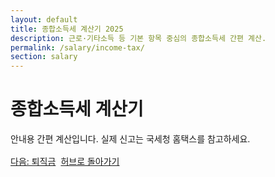 ```yaml
---
layout: default
title: 종합소득세 계산기 2025
description: 근로·기타소득 등 기본 항목 중심의 종합소득세 간편 계산.
permalink: /salary/income-tax/
section: salary
---
```


<h1>종합소득세 계산기</h1>
<p class="muted">안내용 간편 계산입니다. 실제 신고는 국세청 홈택스를 참고하세요.</p>

<!-- TODO: 계산기 UI/로직 -->

<div class="btn-row" style="display:flex;gap:8px;flex-wrap:wrap;margin-top:16px">
  <a class="btn" href="/salary/retirement/">다음: 퇴직금</a>
  <a class="btn ghost" href="/salary/">허브로 돌아가기</a>
</div>

<script type="application/ld+json">{"@context":"https://schema.org","@type":"BreadcrumbList","itemListElement":[
  {"@type":"ListItem","position":1,"name":"급여·소득","item":"https://calculator.khaistory.com/salary/"},
  {"@type":"ListItem","position":2,"name":"연봉 실수령 계산기","item":"https://calculator.khaistory.com/salary/income-tax/"}
]}</script>

<script type="application/ld+json">
{
  "@context":"https://schema.org",
  "@type":"FAQPage",
  "mainEntity":[
    {"@type":"Question","name":"간편 계산과 실제 신고 금액이 다를 수 있나요?","acceptedAnswer":{"@type":"Answer","text":"간편 계산은 안내용이며 실제 신고는 공제 항목과 소득 구분에 따라 달라질 수 있습니다."}},
    {"@type":"Question","name":"연도 변경은 어떻게 반영되나요?","acceptedAnswer":{"@type":"Answer","text":"세율·상한 변경은 데이터 파일을 갱신하면 자동 반영되도록 설계할 수 있습니다."}}
  ]
}
</script>
